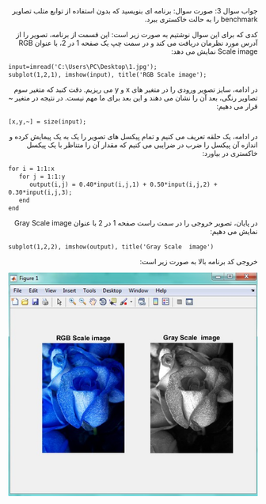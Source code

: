 <div dir="rtl">
جواب سوال 3:
   صورت سوال: برنامه ای بنویسید که بدون استفاده از توابع متلب تصاویر benchmark را به حالت خاکستری ببرد.
   
   کدی که برای این سوال نوشتیم به صورت زیر است:
    این قسمت از برنامه، تصویر را از آدرس مورد نظرمان دریافت می کند و در سمت چپ یک صفحه 1 در 2، با عنوان RGB Scale image نمایش می دهد: 
</div>

```
input=imread('C:\Users\PC\Desktop\1.jpg');
subplot(1,2,1), imshow(input), title('RGB Scale image');
``` 

<div dir="rtl">
در ادامه، سایز تصویر ورودی را در متغیر های x  و  y  می ریزیم. دقت کنید که متغیر سوم تصاویر رنگی، بعد آن را نشان می دهند و این بعد برای ما مهم نیست. در نتیجه در متغیر ~ قرار می دهیم:
</div>

```
[x,y,~] = size(input);
```

<div dir="rtl">
در ادامه، یک حلقه تعریف می کنیم و تمام پیکسل های تصویر را یک به یک پیمایش کرده و اندازه آن پیکسل را ضرب در ضرایبی می کنیم که مقدار آن را متناظر با یک پیکسل خاکستری در بیاورد:
</div>

```
for i = 1:1:x
   for j = 1:1:y
      output(i,j) = 0.40*input(i,j,1) + 0.50*input(i,j,2) + 0.30*input(i,j,3);
   end
end
```

<div dir="rtl">
در پایان، تصویر خروجی را در سمت راست صفحه 1 در 2 با عنوان Gray Scale  image نمایش می دهیم: 
</div>

```
subplot(1,2,2), imshow(output), title('Gray Scale  image')
```

<div dir="rtl">
خروجی کد برنامه بالا به صورت زیر است:
</div>

![khorooji](02481.jpg)
